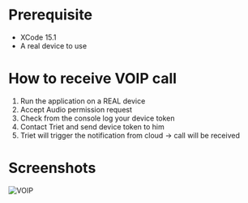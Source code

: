 # Prerequisite
- XCode 15.1
- A real device to use

# How to receive VOIP call
1. Run the application on a REAL device
2. Accept Audio permission request
3. Check from the console log your device token
4. Contact Triet and send device token to him
5. Triet will trigger the notification from cloud -> call will be received

# Screenshots
![VOIP](voip.PNG)